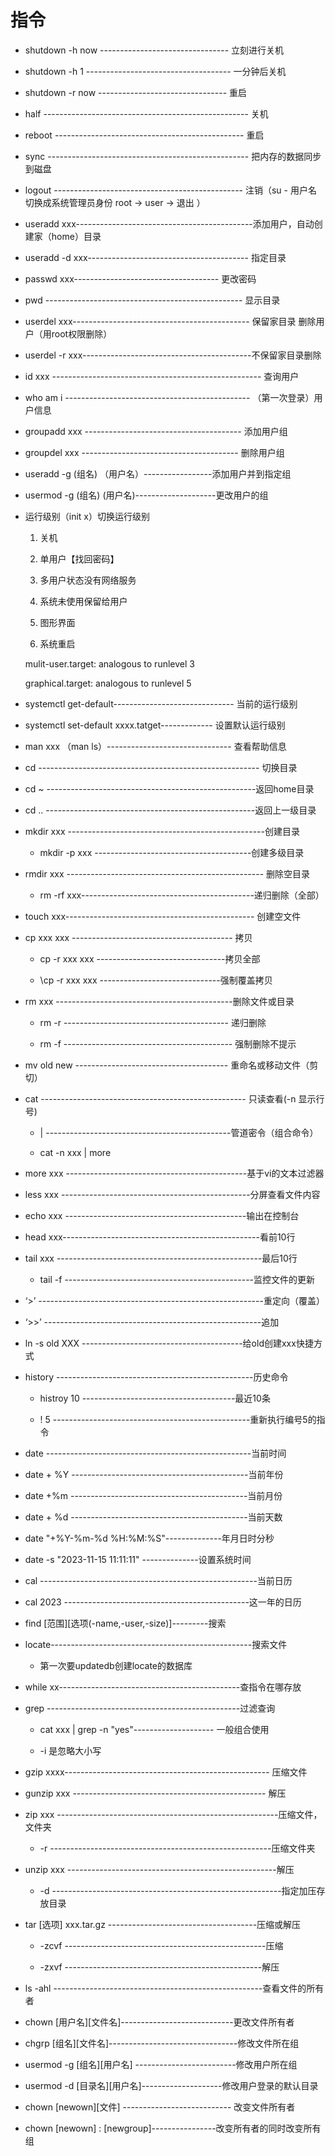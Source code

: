# 指令

- shutdown -h now -------------------------------- 立刻进行关机

- shutdown -h 1 ------------------------------------ 一分钟后关机

- shutdown -r now -------------------------------- 重启

- half --------------------------------------------------- 关机

- reboot ----------------------------------------------- 重启

- sync -------------------------------------------------- 把内存的数据同步到磁盘

- logout ----------------------------------------------- 注销（su - 用户名 切换成系统管理员身份 root -> user -> 退出 ）

- useradd xxx--------------------------------------------添加用户，自动创建家（home）目录

- useradd -d  xxx---------------------------------------- 指定目录

- passwd xxx------------------------------------ 更改密码

- pwd ------------------------------------------------- 显示目录 

- userdel  xxx-------------------------------------------- 保留家目录 删除用户（用root权限删除）

- userdel -r xxx------------------------------------------不保留家目录删除

- id xxx ---------------------------------------------------- 查询用户

- who am i ---------------------------------------------- （第一次登录）用户信息

- groupadd xxx --------------------------------------- 添加用户组

- groupdel xxx --------------------------------------- 删除用户组

- useradd -g (组名) （用户名）-----------------添加用户并到指定组

- usermod -g (组名)  (用户名)--------------------更改用户的组

- 运行级别（init x）切换运行级别
  
  1. 关机
  
  2. 单用户【找回密码】
  
  3. 多用户状态没有网络服务
  
  4. 系统未使用保留给用户
  
  5. 图形界面
  
  6. 系统重启
  
  mulit-user.target: analogous to runlevel 3
  
  graphical.target: analogous to runlevel 5

- systemctl get-default------------------------------ 当前的运行级别

- systemctl set-default xxxx.tatget------------- 设置默认运行级别

- man xxx （man ls）------------------------------- 查看帮助信息

- cd ------------------------------------------------------- 切换目录

- cd ~ ----------------------------------------------------返回home目录

- cd .. ----------------------------------------------------返回上一级目录

- mkdir xxx -------------------------------------------------创建目录
  
  - mkdir -p xxx ---------------------------------------创建多级目录

- rmdir xxx ------------------------------------------------- 删除空目录
  
  - rm -rf xxx-------------------------------------------递归删除（全部）

- touch xxx----------------------------------------------- 创建空文件

- cp  xxx xxx ---------------------------------------- 拷贝
  
  - cp -r xxx xxx --------------------------------拷贝全部
  
  - \cp -r xxx xxx ------------------------------强制覆盖拷贝

- rm xxx --------------------------------------------删除文件或目录
  
  - rm -r ----------------------------------------- 递归删除
  
  - rm -f ------------------------------------------ 强制删除不提示

- mv old new -------------------------------------- 重命名或移动文件（剪切）

- cat --------------------------------------------------- 只读查看(-n 显示行号)
  
  - | ----------------------------------------------管道密令（组合命令）
  
  - cat -n xxx | more 

- more xxx ---------------------------------------------基于vi的文本过滤器

- less xxx -----------------------------------------------分屏查看文件内容

- echo xxx ---------------------------------------------输出在控制台

- head xxx-------------------------------------------------看前10行

- tail xxx ---------------------------------------------------最后10行
  
  - tail -f -----------------------------------------------监控文件的更新

- ‘>’  --------------------------------------------------------重定向（覆盖）

- ‘>>’ ------------------------------------------------------追加

- ln -s old XXX ----------------------------------------给old创建xxx快捷方式

- history -------------------------------------------------历史命令
  
  - histroy 10 --------------------------------------最近10条
  
  - ! 5 -------------------------------------------------重新执行编号5的指令

- date ---------------------------------------------------当前时间

- date + %Y --------------------------------------------当前年份

- date +%m --------------------------------------------当前月份

- date + %d --------------------------------------------当前天数

- date "+%Y-%m-%d %H:%M:%S"--------------年月日时分秒

- date -s "2023-11-15 11:11:11" --------------设置系统时间

- cal ------------------------------------------------------当前日历

- cal 2023 ----------------------------------------------这一年的日历

- find [范围][选项(-name,-user,-size)]---------搜索

- locate--------------------------------------------------搜索文件
  
  - 第一次要updatedb创建locate的数据库

- while xx---------------------------------------------查指令在哪存放

- grep  ------------------------------------------------过滤查询
  
  - cat xxx | grep -n "yes"-------------------- 一般组合使用
  
  - -i 是忽略大小写

- gzip xxxx--------------------------------------------------- 压缩文件

- gunzip xxx ------------------------------------------------ 解压

- zip xxx -------------------------------------------------------压缩文件，文件夹
  
  - -r -------------------------------------------------------压缩文件夹

- unzip xxx ----------------------------------------------------解压 
  
  - -d ---------------------------------------------------------指定加压存放目录

- tar [选项] xxx.tar.gz -------------------------------------压缩或解压
  
  - -zcvf --------------------------------------------------压缩
  
  - -zxvf -------------------------------------------------解压    

- ls -ahl ----------------------------------------------------查看文件的所有者

- chown [用户名][文件名]----------------------------更改文件所有者

- chgrp [组名][文件名]--------------------------------修改文件所在组

- usermod -g [组名][用户名] -------------------------修改用户所在组

- usermod -d [目录名][用户名]--------------------修改用户登录的默认目录

- chown [newown][文件] --------------------------- 改变文件所有者

- chown [newown] : [newgroup]----------------改变所有者的同时改变所有组
